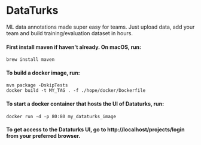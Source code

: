 # DataTurks
ML data annotations made super easy for teams. Just upload data, add your team and build training/evaluation dataset in hours.

#### First install maven if haven't already. On macOS, run:
```
brew install maven
```

#### To build a docker image, run:
```
mvn package -DskipTests
docker build -t MY_TAG . -f ./hope/docker/Dockerfile
```

#### To start a docker container that hosts the UI of Dataturks, run:
```
docker run -d -p 80:80 my_dataturks_image
```

#### To get access to the Dataturks UI, go to http://localhost/projects/login from your preferred browser.
